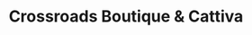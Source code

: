 ---
title: "Crossroads Boutique & Cattiva"
url: /greensburg/crossroads-boutique-und-cattiva/
shop: Kleidung
---